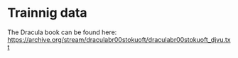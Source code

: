 # Trainnig data
The Dracula book can be found here: https://archive.org/stream/draculabr00stokuoft/draculabr00stokuoft_djvu.txt
